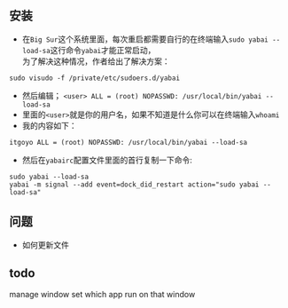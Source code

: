 ## 安装
- 在`Big Sur`这个系统里面，每次重启都需要自行的在终端输入`sudo yabai --load-sa`这行命令`yabai`才能正常启动，  
为了解决这种情况，作者给出了解决方案：
```shell
sudo visudo -f /private/etc/sudoers.d/yabai
```
- 然后编辑；
`<user> ALL = (root) NOPASSWD: /usr/local/bin/yabai --load-sa`
- 里面的`<user>`就是你的用户名，如果不知道是什么你可以在终端输入`whoami`  
- 我的内容如下：
``` shell
itgoyo ALL = (root) NOPASSWD: /usr/local/bin/yabai --load-sa
```
- 然后在`yabairc`配置文件里面的首行复制一下命令:
```shell
sudo yabai --load-sa
yabai -m signal --add event=dock_did_restart action="sudo yabai --load-sa"
```
## 问题
- 如何更新文件

## todo
manage window set which app run on that window


